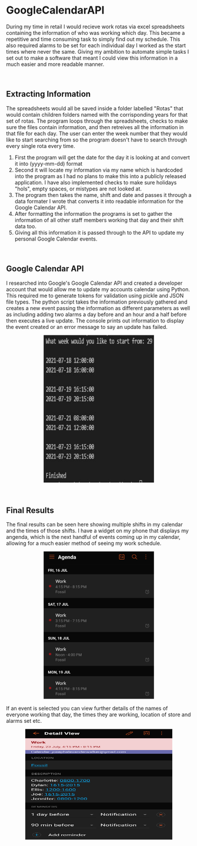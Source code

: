 # GoogleCalendarAPI
During my time in retail I would recieve work rotas via excel spreadsheets containing the information of who was working which day. This became a repetitive and time consuming task to simply find out my schedule. This also required alarms to be set for each individual day I worked as the start times where never the same. Giving my ambition to automate simple tasks I set out to make a software that meant I could view this information in a much easier and more readable manner.

<br>

## **Extracting Information**

The spreadsheets would all be saved inside a folder labelled "Rotas" that would contain children folders named with the corrisponding years for that set of rotas. The program loops through the spreadsheets, checks to make sure the files contain information, and then retreives all the information in that file for each day. The user can enter the week number that they would like to start searching from so the program doesn't have to search through every single rota every time.

1. First the program will get the date for the day it is looking at and convert it into (yyyy-mm-dd) format
2. Second it will locate my information via my name which is hardcoded into the program as I had no plans to make this into a publicly released application. I have also implemented checks to make sure holidays "hols", empty spaces, or mistypes are not looked at.
3. The program then takes the name, shift and date and passes it through a data formater I wrote that converts it into readable information for the Google Calendar API.
4. After formatting the information the programs is set to gather the information of all other staff members working that day and their shift data too.
5. Giving all this information it is passed through to the API to update my personal Google Calendar events.

<br>

## **Google Calendar API**

I researched into Google's Google Calendar API and created a developer account that would allow me to update my accounts calendar using Python. This required me to generate tokens for validation using pickle and JSON file types. The python script takes the information previously gathered and creates a new event passing the information as different parameters as well as including adding two alarms a day before and an hour and a half before then executes a live update. The console prints out information to display the event created or an error message to say an update has failed.

<p align="center">
  <img width="300" height="400" src="https://raw.githubusercontent.com/joeawalker/GoogleCalendarAPI/main/shifts.JPG">
</p>

<br>

## **Final Results**

The final results can be seen here showing multiple shifts in my calendar and the times of those shifts. I have a widget on my phone that displays my angenda, which is the next handful of events coming up in my calendar, allowing for a much easier method of seeing my work schedule. 

<p align="center">
  <img width="300" height="400" src="https://raw.githubusercontent.com/joeawalker/GoogleCalendarAPI/main/Google%20Agenda.png">
</p>

If an event is selected you can view further details of the names of everyone working that day, the times they are working, location of store and alarms set etc.

<p align="center">
  <img width="400" height="300" src="https://raw.githubusercontent.com/joeawalker/GoogleCalendarAPI/main/Calendar%20Shift.png">
</p>
